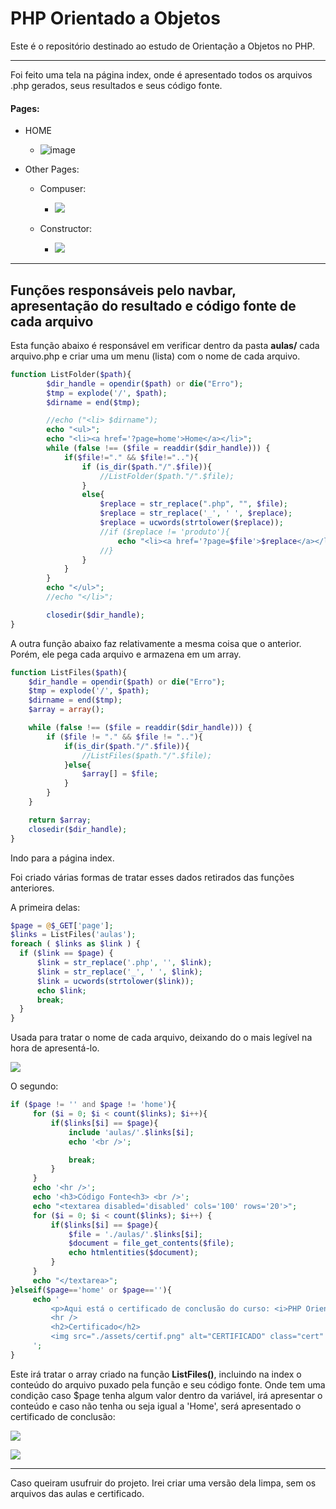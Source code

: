 # PHP Orientado a Objetos

Este é o repositório destinado ao estudo de Orientação a Objetos no PHP.

---

Foi feito uma tela na página index, onde é apresentado todos os arquivos .php gerados, seus resultados e seus código fonte.

#### Pages:

- HOME
  
  - ![image](https://i.imgur.com/kTPVR6Y.png)

- Other Pages:
  
  - Compuser:
    
    - ![](C:\Users\lordo\AppData\Roaming\marktext\images\2022-10-31-12-31-59-image.png)
  
  - Constructor:
    
    - ![](C:\Users\lordo\AppData\Roaming\marktext\images\2022-10-31-12-37-52-image.png)

---

## Funções responsáveis pelo navbar, apresentação do resultado e código fonte de cada arquivo

Esta função abaixo é responsável em verificar dentro da pasta **aulas/** cada arquivo.php e criar uma um menu (lista) com o nome de cada arquivo.

```php
function ListFolder($path){
        $dir_handle = opendir($path) or die("Erro");
        $tmp = explode('/', $path);
        $dirname = end($tmp);

        //echo ("<li> $dirname");
        echo "<ul>";
        echo "<li><a href='?page=home'>Home</a></li>";
        while (false !== ($file = readdir($dir_handle))) {
            if($file!="." && $file!=".."){
                if (is_dir($path."/".$file)){
                    //ListFolder($path."/".$file);
                }
                else{
                    $replace = str_replace(".php", "", $file);
                    $replace = str_replace('_', ' ', $replace);
                    $replace = ucwords(strtolower($replace));
                    //if ($replace != 'produto'){
                        echo "<li><a href='?page=$file'>$replace</a></li>";
                    //}
                }
            }
        }
        echo "</ul>";
        //echo "</li>";

        closedir($dir_handle);
}
```

A outra função abaixo faz relativamente a mesma coisa que o anterior. Porém, ele pega cada arquivo e armazena em um array.

```php
function ListFiles($path){
    $dir_handle = opendir($path) or die("Erro");
    $tmp = explode('/', $path);
    $dirname = end($tmp);
    $array = array();

    while (false !== ($file = readdir($dir_handle))) {
        if ($file != "." && $file != ".."){
            if(is_dir($path."/".$file)){
                //ListFiles($path."/".$file);
            }else{
                $array[] = $file;
            }
        }
    }

    return $array;
    closedir($dir_handle);
}
```

Indo para a página index.

Foi criado várias formas de tratar esses dados retirados das funções anteriores.

A primeira delas:

```php
$page = @$_GET['page'];
$links = ListFiles('aulas');
foreach ( $links as $link ) {
  if ($link == $page) {
      $link = str_replace('.php', '', $link);
      $link = str_replace('_', ' ', $link);
      $link = ucwords(strtolower($link));
      echo $link;
      break;
  }
}
```

Usada para tratar o nome de cada arquivo, deixando do o mais legível na hora de apresentá-lo.

![](C:\Users\lordo\AppData\Roaming\marktext\images\2022-10-31-13-50-13-image.png)

O segundo:

```php
if ($page != '' and $page != 'home'){
     for ($i = 0; $i < count($links); $i++){
         if($links[$i] == $page){
             include 'aulas/'.$links[$i];
             echo '<br />';

             break;
         }
     }
     echo '<hr />';
     echo '<h3>Código Fonte<h3> <br />';
     echo "<textarea disabled='disabled' cols='100' rows='20'>";
     for ($i = 0; $i < count($links); $i++) {
         if($links[$i] == $page){
             $file = './aulas/'.$links[$i];
             $document = file_get_contents($file);
             echo htmlentities($document);
         }
     }
     echo "</textarea>";
}elseif($page=='home' or $page==''){
     echo '
         <p>Aqui está o certificado de conclusão do curso: <i>PHP Orientado a Objetos</i></p>
         <hr />
         <h2>Certificado</h2>
         <img src="./assets/certif.png" alt="CERTIFICADO" class="cert" disabled="disabled" />
     ';
}
```

Este irá tratar o array criado na função **ListFiles()**, incluindo na index o conteúdo do arquivo puxado pela função e seu código fonte. Onde tem uma condição caso $page tenha algum valor dentro da variável, irá apresentar o conteúdo e caso não tenha ou seja igual a 'Home', será apresentado o certificado de conclusão:

![](C:\Users\lordo\AppData\Roaming\marktext\images\2022-10-31-14-21-49-image.png)

![](C:\Users\lordo\AppData\Roaming\marktext\images\2022-10-31-14-22-22-image.png)

---

Caso queiram usufruir do projeto. Irei criar uma versão dela limpa, sem os arquivos das aulas e certificado.
